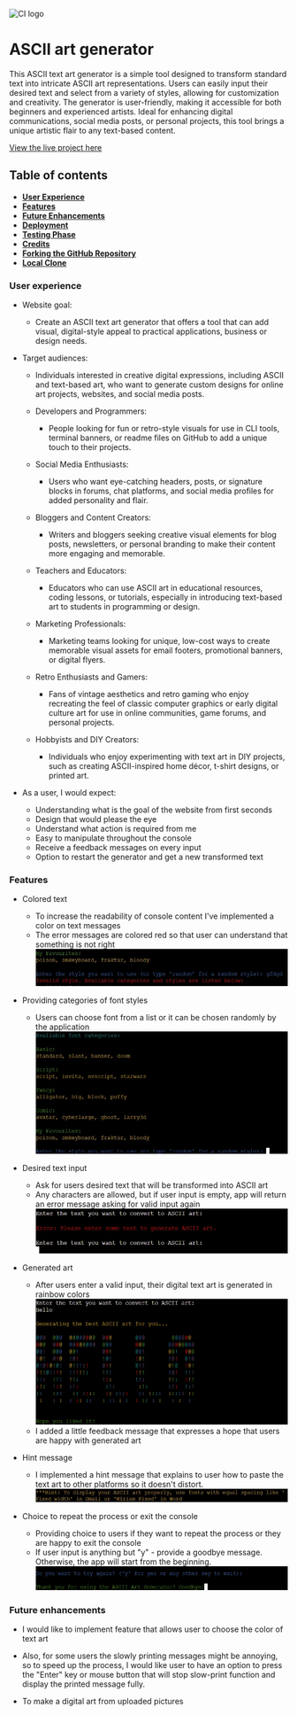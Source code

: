 ![CI logo](https://codeinstitute.s3.amazonaws.com/fullstack/ci_logo_small.png)

# ASCII art generator

This ASCII text art generator is a simple tool designed to transform standard text into intricate ASCII art representations. Users can easily input their desired text and select from a variety of styles, allowing for customization and creativity. The generator is user-friendly, making it accessible for both beginners and experienced artists. Ideal for enhancing digital communications, social media posts, or personal projects, this tool brings a unique artistic flair to any text-based content.

[View the live project here](https://ascii-art-generator-efa6a1fc5e98.herokuapp.com/)

## Table of contents
* [**User Experience**](#user-experience)
* [**Features**](#features)
* [**Future Enhancements**](#future-enhancements)
* [**Deployment**](#deployment)
* [**Testing Phase**](#testing-phase)
* [**Credits**](#credits)
* [**Forking the GitHub Repository**](#forking-the-gitHub-repository)
* [**Local Clone**](#local-clone)

### User experience
* Website goal:
    - Create an ASCII text art generator that offers a tool that can add visual, digital-style appeal to practical applications, business or design needs.

* Target audiences:
    - Individuals interested in creative digital expressions, including ASCII and text-based art, who want to generate custom designs for online art projects, websites, and social media posts.
    - Developers and Programmers:
        - People looking for fun or retro-style visuals for use in CLI tools, terminal banners, or readme files on GitHub to add a unique touch to their projects.

    - Social Media Enthusiasts:
        - Users who want eye-catching headers, posts, or signature blocks in forums, chat platforms, and social media profiles for added personality and flair.
    
    - Bloggers and Content Creators:
        - Writers and bloggers seeking creative visual elements for blog posts, newsletters, or personal branding to make their content more engaging and memorable.

    - Teachers and Educators:
        - Educators who can use ASCII art in educational resources, coding lessons, or tutorials, especially in introducing text-based art to students in programming or design.
    - Marketing Professionals:
        - Marketing teams looking for unique, low-cost ways to create memorable visual assets for email footers, promotional banners, or digital flyers.
    - Retro Enthusiasts and Gamers:
        - Fans of vintage aesthetics and retro gaming who enjoy recreating the feel of classic computer graphics or early digital culture art for use in online communities, game forums, and personal projects.
    - Hobbyists and DIY Creators:
        - Individuals who enjoy experimenting with text art in DIY projects, such as creating ASCII-inspired home décor, t-shirt designs, or printed art.

* As a user, I would expect:
    - Understanding what is the goal of the website from first seconds
    - Design that would please the eye
    - Understand what action is required from me
    - Easy to manipulate throughout the console
    - Receive a feedback messages on every input
    - Option to restart the generator and get a new transformed text

### Features
* Colored text
    - To increase the readability of console content I've implemented a color on text messages
    - The error messages are colored red so that user can understand that something is not right
    ![Screenshot of color feature](/assets/images/color-feature.jpg)

* Providing categories of font styles
    - Users can choose font from a list or it can be chosen randomly by the application
    ![Screenshot of categories choice feature](/assets/images/categories-feat.jpg)

* Desired text input
    - Ask for users desired text that will be transformed into ASCII art
    - Any characters are allowed, but if user input is empty, app will return an error message asking for valid input again
    ![Screenshot of desired text input feature](/assets/images/text-feat.jpg)

* Generated art
    - After users enter a valid input, their digital text art is generated in rainbow colors
    ![Screenshot of generated art feature](/assets/images/generated-art-feat.jpg)
    - I added a little feedback message that expresses a hope that users are happy with generated art

* Hint message
    - I implemented a hint message that explains to user how to paste the text art to other platforms so it doesn't distort.
    ![Screenshot of hint message](/assets/images/hint-msg.jpg)

* Choice to repeat the process or exit the console
    - Providing choice to users if they want to repeat the process or they are happy to exit the console
    - If user input is anything but "y" - provide a goodbye message. Otherwise, the app will start from the beginning.
    ![Screenshot of last feature](/assets/images/goodbye-msg.jpg)

### Future enhancements
* I would like to implement feature that allows user to choose the color of text art

* Also, for some users the slowly printing messages might be annoying, so to speed up the process, I would like user to have an option to press the "Enter" key or mouse button that will stop slow-print function and display the printed message fully.

* To make a digital art from uploaded pictures